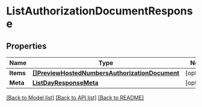 # ListAuthorizationDocumentResponse

## Properties
Name | Type | Notes
------------ | ------------- | -------------
**Items** | [**[]PreviewHostedNumbersAuthorizationDocument**](preview.hosted_numbers.authorization_document.md) | [optional] 
**Meta** | [**ListDayResponseMeta**](ListDayResponse_meta.md) | [optional] 

[[Back to Model list]](../README.md#documentation-for-models) [[Back to API list]](../README.md#documentation-for-api-endpoints) [[Back to README]](../README.md)


